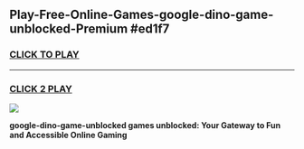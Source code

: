 
## Play-Free-Online-Games-google-dino-game-unblocked-Premium #ed1f7
<h3>
<a href="https://premium.freeplayer.one?title=google-dino-game-unblocked&ref=8M">CLICK TO PLAY</a></h3>
<hr>

<h3>
<a href="https://premium.freeplayer.one?title=google-dino-game-unblocked&ref=8M">CLICK 2 PLAY</a>
  
</h3>

<a href="https://premium.freeplayer.one?title=google-dino-game-unblocked&ref=8M"><img src="https://clearcache.store/games.png"></a>


**google-dino-game-unblocked games unblocked: Your Gateway to Fun and Accessible Online Gaming**
